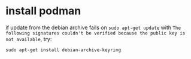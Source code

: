 # install podman

if update from the debian archive fails on `sudo apt-get update` with `The following signatures couldn't be verified because the public key is not available`, try:

```shell
sudo apt-get install debian-archive-keyring
```
